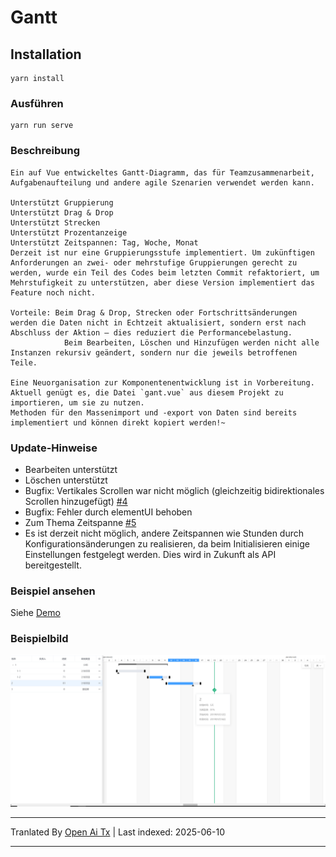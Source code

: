 # Gantt

## Installation

```
yarn install
```

### Ausführen

```
yarn run serve
```

### Beschreibung

```
Ein auf Vue entwickeltes Gantt-Diagramm, das für Teamzusammenarbeit, Aufgabenaufteilung und andere agile Szenarien verwendet werden kann.

Unterstützt Gruppierung
Unterstützt Drag & Drop
Unterstützt Strecken
Unterstützt Prozentanzeige
Unterstützt Zeitspannen: Tag, Woche, Monat
Derzeit ist nur eine Gruppierungsstufe implementiert. Um zukünftigen Anforderungen an zwei- oder mehrstufige Gruppierungen gerecht zu werden, wurde ein Teil des Codes beim letzten Commit refaktoriert, um Mehrstufigkeit zu unterstützen, aber diese Version implementiert das Feature noch nicht.

Vorteile: Beim Drag & Drop, Strecken oder Fortschrittsänderungen werden die Daten nicht in Echtzeit aktualisiert, sondern erst nach Abschluss der Aktion – dies reduziert die Performancebelastung.
            Beim Bearbeiten, Löschen und Hinzufügen werden nicht alle Instanzen rekursiv geändert, sondern nur die jeweils betroffenen Teile.

Eine Neuorganisation zur Komponentenentwicklung ist in Vorbereitung. Aktuell genügt es, die Datei `gant.vue` aus diesem Projekt zu importieren, um sie zu nutzen.
Methoden für den Massenimport und -export von Daten sind bereits implementiert und können direkt kopiert werden!~
```

### Update-Hinweise

- Bearbeiten unterstützt
- Löschen unterstützt
- Bugfix: Vertikales Scrollen war nicht möglich (gleichzeitig bidirektionales Scrollen hinzugefügt) [#4](https://github.com/GGBeng1/Gantt/issues/4)
- Bugfix: Fehler durch elementUI behoben
- Zum Thema Zeitspanne [#5](https://github.com/GGBeng1/Gantt/issues/5)
- Es ist derzeit nicht möglich, andere Zeitspannen wie Stunden durch Konfigurationsänderungen zu realisieren, da beim Initialisieren einige Einstellungen festgelegt werden. Dies wird in Zukunft als API bereitgestellt.

### Beispiel ansehen

Siehe [Demo](https://ggbeng1.github.io/Gantt/#/)

### Beispielbild

<img src="https://raw.githubusercontent.com/GGBeng1/Gantt/master/public/demo.png" alt="">


---


Tranlated By [Open Ai Tx](https://github.com/OpenAiTx/OpenAiTx) | Last indexed: 2025-06-10


---